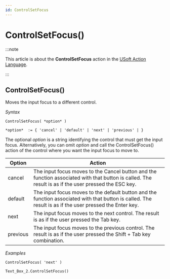 ```yaml
---
id: ControlSetFocus
---
```


# ControlSetFocus()




:::note

This article is about the **ControlSetFocus** action in the [USoft Action Language](/docs/Task_flow/Action_Language_reference/USoft_Action_Language.md).

:::

## **ControlSetFocus()**

Moves the input focus to a different control.

*Syntax*

```
ControlSetFocus( *option* )

*option*  := { 'cancel' | 'default' | 'next' | 'previous' | }
```

The optional *option* is a string identifying the control that must get the input focus. Alternatively, you can omit *option* and call the ControlSetFocus() action of the control where you want the input focus to move to.

|**Option**|**Action**|
|--------|--------|
|cancel  |The input focus moves to the Cancel button and the function associated with that button is called. The result is as if the user pressed the ESC key.|
|default |The input focus moves to the default button and the function associated with that button is called. The result is as if the user pressed the Enter key.|
|next    |The input focus moves to the next control. The result is as if the user pressed the Tab key.|
|previous|The input focus moves to the previous control. The result is as if the user pressed the Shift + Tab key combination.|



*Examples*

```
ControlSetFocus( 'next' )
```

```
Text_Box_2.ControlSetFocus()
```

 